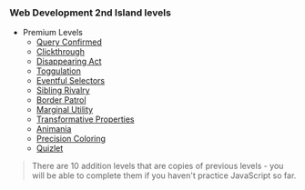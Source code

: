 ### Web Development 2nd Island levels

+ Premium Levels
    + [Query Confirmed](220-Query_Confirmed/)
    + [Clickthrough](221-Clickthrough/)
    + [Disappearing Act](222-Disappearing_Act/)
    + [Toggulation](223-Toggulation/)
    + [Eventful Selectors](224-Eventful_Selectors/)
    + [Sibling Rivalry](225-Sibling_Rivalry/)
    + [Border Patrol](226-Border_Patrol/)
    + [Marginal Utility](227-Marginal_Utility/)
    + [Transformative Properties](228-Transformative_Properties/)
    + [Animania](229-Animania/)
    + [Precision Coloring](230-Precision_Coloring/)
    + [Quizlet](231-Quizlet/)

> There are 10 addition levels that are copies of previous levels - you will be able to complete them if you haven't practice JavaScript so far.
